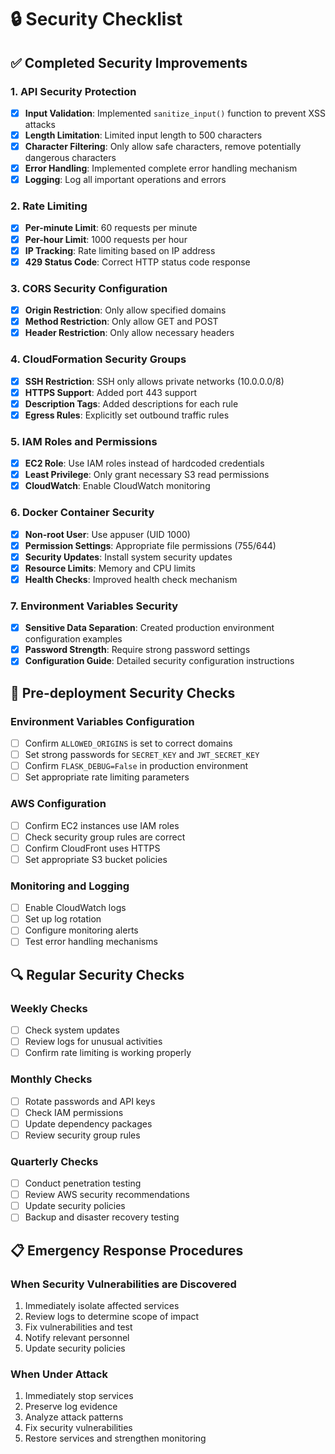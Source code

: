 # 🔒 Security Checklist

## ✅ Completed Security Improvements

### 1. API Security Protection
- [x] **Input Validation**: Implemented `sanitize_input()` function to prevent XSS attacks
- [x] **Length Limitation**: Limited input length to 500 characters
- [x] **Character Filtering**: Only allow safe characters, remove potentially dangerous characters
- [x] **Error Handling**: Implemented complete error handling mechanism
- [x] **Logging**: Log all important operations and errors

### 2. Rate Limiting
- [x] **Per-minute Limit**: 60 requests per minute
- [x] **Per-hour Limit**: 1000 requests per hour
- [x] **IP Tracking**: Rate limiting based on IP address
- [x] **429 Status Code**: Correct HTTP status code response

### 3. CORS Security Configuration
- [x] **Origin Restriction**: Only allow specified domains
- [x] **Method Restriction**: Only allow GET and POST
- [x] **Header Restriction**: Only allow necessary headers

### 4. CloudFormation Security Groups
- [x] **SSH Restriction**: SSH only allows private networks (10.0.0.0/8)
- [x] **HTTPS Support**: Added port 443 support
- [x] **Description Tags**: Added descriptions for each rule
- [x] **Egress Rules**: Explicitly set outbound traffic rules

### 5. IAM Roles and Permissions
- [x] **EC2 Role**: Use IAM roles instead of hardcoded credentials
- [x] **Least Privilege**: Only grant necessary S3 read permissions
- [x] **CloudWatch**: Enable CloudWatch monitoring

### 6. Docker Container Security
- [x] **Non-root User**: Use appuser (UID 1000)
- [x] **Permission Settings**: Appropriate file permissions (755/644)
- [x] **Security Updates**: Install system security updates
- [x] **Resource Limits**: Memory and CPU limits
- [x] **Health Checks**: Improved health check mechanism

### 7. Environment Variables Security
- [x] **Sensitive Data Separation**: Created production environment configuration examples
- [x] **Password Strength**: Require strong password settings
- [x] **Configuration Guide**: Detailed security configuration instructions

## 🚨 Pre-deployment Security Checks

### Environment Variables Configuration
- [ ] Confirm `ALLOWED_ORIGINS` is set to correct domains
- [ ] Set strong passwords for `SECRET_KEY` and `JWT_SECRET_KEY`
- [ ] Confirm `FLASK_DEBUG=False` in production environment
- [ ] Set appropriate rate limiting parameters

### AWS Configuration
- [ ] Confirm EC2 instances use IAM roles
- [ ] Check security group rules are correct
- [ ] Confirm CloudFront uses HTTPS
- [ ] Set appropriate S3 bucket policies

### Monitoring and Logging
- [ ] Enable CloudWatch logs
- [ ] Set up log rotation
- [ ] Configure monitoring alerts
- [ ] Test error handling mechanisms

## 🔍 Regular Security Checks

### Weekly Checks
- [ ] Check system updates
- [ ] Review logs for unusual activities
- [ ] Confirm rate limiting is working properly

### Monthly Checks
- [ ] Rotate passwords and API keys
- [ ] Check IAM permissions
- [ ] Update dependency packages
- [ ] Review security group rules

### Quarterly Checks
- [ ] Conduct penetration testing
- [ ] Review AWS security recommendations
- [ ] Update security policies
- [ ] Backup and disaster recovery testing

## 📋 Emergency Response Procedures

### When Security Vulnerabilities are Discovered
1. Immediately isolate affected services
2. Review logs to determine scope of impact
3. Fix vulnerabilities and test
4. Notify relevant personnel
5. Update security policies

### When Under Attack
1. Immediately stop services
2. Preserve log evidence
3. Analyze attack patterns
4. Fix security vulnerabilities
5. Restore services and strengthen monitoring